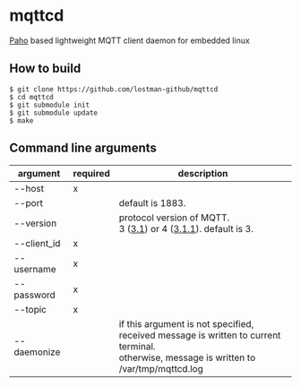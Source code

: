 mqttcd
======

[Paho](https://eclipse.org/paho/clients/c/embedded/) based lightweight MQTT client daemon for embedded linux

How to build
------------

```
$ git clone https://github.com/lostman-github/mqttcd
$ cd mqttcd
$ git submodule init
$ git submodule update
$ make
```

Command line arguments
----------------------

| argument    | required | description           |
| ----------- | -------- | --------------------- |
| --host      | x        |                       |
| --port      |          | default is 1883.      |
| --version   |          | protocol version of MQTT.<br>3 ([3.1](http://public.dhe.ibm.com/software/dw/webservices/ws-mqtt/mqtt-v3r1.html)) or 4 ([3.1.1](http://docs.oasis-open.org/mqtt/mqtt/v3.1.1/os/mqtt-v3.1.1-os.html)). default is 3. |
| --client_id | x        |                       |
| --username  | x        |                       |
| --password  | x        |                       |
| --topic     | x        |                       |
| --daemonize |          | if this argument is not specified, received message is written to current terminal.<br>otherwise, message is written to /var/tmp/mqttcd.log |
